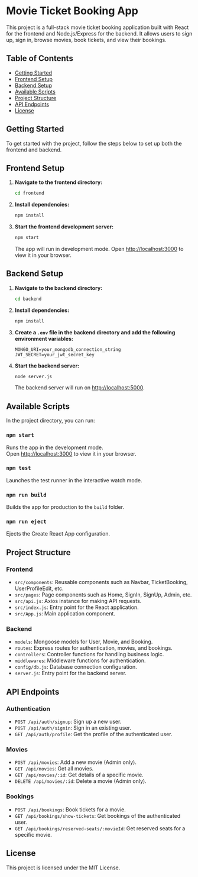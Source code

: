 # Movie Ticket Booking App

This project is a full-stack movie ticket booking application built with React for the frontend and Node.js/Express for the backend. It allows users to sign up, sign in, browse movies, book tickets, and view their bookings.

## Table of Contents

- [Getting Started](#getting-started)
- [Frontend Setup](#frontend-setup)
- [Backend Setup](#backend-setup)
- [Available Scripts](#available-scripts)
- [Project Structure](#project-structure)
- [API Endpoints](#api-endpoints)
- [License](#license)

## Getting Started

To get started with the project, follow the steps below to set up both the frontend and backend.

## Frontend Setup

1. **Navigate to the frontend directory:**
   ```sh
   cd frontend
   ```

2. **Install dependencies:**
   ```sh
   npm install
   ```

3. **Start the frontend development server:**
   ```sh
   npm start
   ```

   The app will run in development mode. Open [http://localhost:3000](http://localhost:3000) to view it in your browser.

## Backend Setup

1. **Navigate to the backend directory:**
   ```sh
   cd backend
   ```

2. **Install dependencies:**
   ```sh
   npm install
   ```

3. **Create a `.env` file in the backend directory and add the following environment variables:**
   ```properties
   MONGO_URI=your_mongodb_connection_string
   JWT_SECRET=your_jwt_secret_key
   ```

4. **Start the backend server:**
   ```sh
   node server.js
   ```

   The backend server will run on [http://localhost:5000](http://localhost:5000).

## Available Scripts

In the project directory, you can run:

### `npm start`

Runs the app in the development mode.\
Open [http://localhost:3000](http://localhost:3000) to view it in your browser.

### `npm test`

Launches the test runner in the interactive watch mode.

### `npm run build`

Builds the app for production to the `build` folder.

### `npm run eject`

Ejects the Create React App configuration.

## Project Structure

### Frontend

- `src/components`: Reusable components such as Navbar, TicketBooking, UserProfileEdit, etc.
- `src/pages`: Page components such as Home, SignIn, SignUp, Admin, etc.
- `src/api.js`: Axios instance for making API requests.
- `src/index.js`: Entry point for the React application.
- `src/App.js`: Main application component.

### Backend

- `models`: Mongoose models for User, Movie, and Booking.
- `routes`: Express routes for authentication, movies, and bookings.
- `controllers`: Controller functions for handling business logic.
- `middlewares`: Middleware functions for authentication.
- `config/db.js`: Database connection configuration.
- `server.js`: Entry point for the backend server.

## API Endpoints

### Authentication

- `POST /api/auth/signup`: Sign up a new user.
- `POST /api/auth/signin`: Sign in an existing user.
- `GET /api/auth/profile`: Get the profile of the authenticated user.

### Movies

- `POST /api/movies`: Add a new movie (Admin only).
- `GET /api/movies`: Get all movies.
- `GET /api/movies/:id`: Get details of a specific movie.
- `DELETE /api/movies/:id`: Delete a movie (Admin only).

### Bookings

- `POST /api/bookings`: Book tickets for a movie.
- `GET /api/bookings/show-tickets`: Get bookings of the authenticated user.
- `GET /api/bookings/reserved-seats/:movieId`: Get reserved seats for a specific movie.

## License

This project is licensed under the MIT License.
